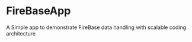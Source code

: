 # FireBaseApp
A Simple app to demonstrate FireBase data handling with scalable coding architecture 
